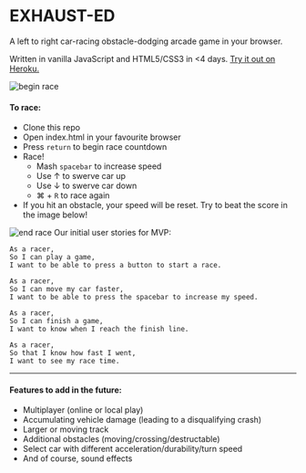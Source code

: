 # EXHAUST-ED

A left to right car-racing obstacle-dodging arcade game in your browser.  

Written in vanilla JavaScript and HTML5/CSS3 in <4 days. [Try it out on Heroku.](https://exhaust-ed.herokuapp.com/)

![begin race](https://github.com/rorymcgit/exhaust-ed/blob/master/Exhaust-ed_beginrace.png)

#### To race:

- Clone this repo
- Open index.html in your favourite browser
- Press ```return``` to begin race countdown
- Race!
  - Mash ```spacebar``` to increase speed
  - Use &#8593; to swerve car up
  - Use &#8595; to swerve car down
  - &#8984; + ```R``` to race again
- If you hit an obstacle, your speed will be reset. Try to beat the score in the image below!


![end race](https://github.com/rorymcgit/exhaust-ed/blob/master/Exhaust-ed_endrace.png)
Our initial user stories for MVP:
```
As a racer,
So I can play a game,
I want to be able to press a button to start a race.

As a racer,
So I can move my car faster,
I want to be able to press the spacebar to increase my speed.

As a racer,
So I can finish a game,
I want to know when I reach the finish line.

As a racer,
So that I know how fast I went,
I want to see my race time.
```

---

#### Features to add in the future:
- Multiplayer (online or local play)
- Accumulating vehicle damage (leading to a disqualifying crash)
- Larger or moving track
- Additional obstacles (moving/crossing/destructable)
- Select car with different acceleration/durability/turn speed
- And of course, sound effects

